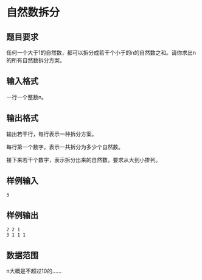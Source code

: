# 自然数拆分

## 题目要求

任何一个大于1的自然数，都可以拆分成若干个小于的n的自然数之和。请你求出n的所有自然数拆分方案。

## 输入格式

一行一个整数n。

## 输出格式

输出若干行，每行表示一种拆分方案。

每行第一个数字，表示一共拆分为多少个自然数。

接下来若干个数字，表示拆分出来的自然数，要求从大到小排列。

## 样例输入

```
3
```

## 样例输出

```
2 2 1
3 1 1 1
```

## 数据范围

n大概是不超过10的……
